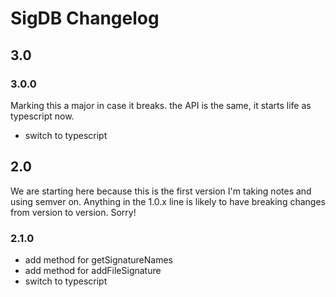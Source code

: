 # SigDB Changelog

## 3.0

### 3.0.0

Marking this a major in case it breaks. the API is the same, it starts life as typescript now.

* switch to typescript

## 2.0

We are starting here because this is the first version I'm taking notes and using semver on. Anything in the 1.0.x line is likely to have breaking changes from version to version. Sorry!

### 2.1.0

* add method for getSignatureNames
* add method for addFileSignature
* switch to typescript